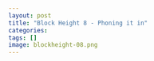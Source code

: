 ```yaml
---
layout: post
title: "Block Height 8 - Phoning it in"
categories: 
tags: []
image: blockheight-08.png
---
```

